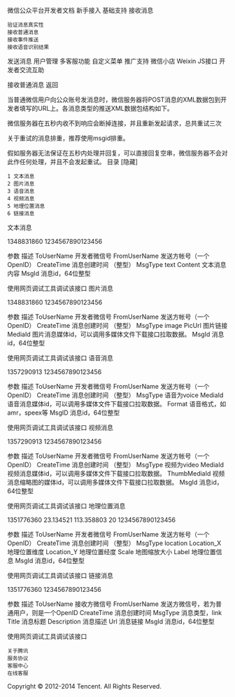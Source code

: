 
微信公众平台开发者文档
新手接入
基础支持
接收消息

    验证消息真实性
    接收普通消息
    接收事件推送
    接收语音识别结果

发送消息
用户管理
多客服功能
自定义菜单
推广支持
微信小店
Weixin JS接口
开发者交流互助

接收普通消息
返回

当普通微信用户向公众账号发消息时，微信服务器将POST消息的XML数据包到开发者填写的URL上。各消息类型的推送XML数据包结构如下。

微信服务器在五秒内收不到响应会断掉连接，并且重新发起请求，总共重试三次

关于重试的消息排重，推荐使用msgid排重。

假如服务器无法保证在五秒内处理并回复，可以直接回复空串，微信服务器不会对此作任何处理，并且不会发起重试。
目录
[隐藏]

    1 文本消息
    2 图片消息
    3 语音消息
    4 视频消息
    5 地理位置消息
    6 链接消息

文本消息

 <xml>
 <ToUserName><![CDATA[toUser]]></ToUserName>
 <FromUserName><![CDATA[fromUser]]></FromUserName> 
 <CreateTime>1348831860</CreateTime>
 <MsgType><![CDATA[text]]></MsgType>
 <Content><![CDATA[this is a test]]></Content>
 <MsgId>1234567890123456</MsgId>
 </xml>

参数 	描述
ToUserName 	开发者微信号
FromUserName 	发送方帐号（一个OpenID）
CreateTime 	消息创建时间 （整型）
MsgType 	text
Content 	文本消息内容
MsgId 	消息id，64位整型

使用网页调试工具调试该接口
图片消息

 <xml>
 <ToUserName><![CDATA[toUser]]></ToUserName>
 <FromUserName><![CDATA[fromUser]]></FromUserName>
 <CreateTime>1348831860</CreateTime>
 <MsgType><![CDATA[image]]></MsgType>
 <PicUrl><![CDATA[this is a url]]></PicUrl>
 <MediaId><![CDATA[media_id]]></MediaId>
 <MsgId>1234567890123456</MsgId>
 </xml>

参数 	描述
ToUserName 	开发者微信号
FromUserName 	发送方帐号（一个OpenID）
CreateTime 	消息创建时间 （整型）
MsgType 	image
PicUrl 	图片链接
MediaId 	图片消息媒体id，可以调用多媒体文件下载接口拉取数据。
MsgId 	消息id，64位整型

使用网页调试工具调试该接口
语音消息

<xml>
<ToUserName><![CDATA[toUser]]></ToUserName>
<FromUserName><![CDATA[fromUser]]></FromUserName>
<CreateTime>1357290913</CreateTime>
<MsgType><![CDATA[voice]]></MsgType>
<MediaId><![CDATA[media_id]]></MediaId>
<Format><![CDATA[Format]]></Format>
<MsgId>1234567890123456</MsgId>
</xml>

参数 	描述
ToUserName 	开发者微信号
FromUserName 	发送方帐号（一个OpenID）
CreateTime 	消息创建时间 （整型）
MsgType 	语音为voice
MediaId 	语音消息媒体id，可以调用多媒体文件下载接口拉取数据。
Format 	语音格式，如amr，speex等
MsgID 	消息id，64位整型

使用网页调试工具调试该接口
视频消息

<xml>
<ToUserName><![CDATA[toUser]]></ToUserName>
<FromUserName><![CDATA[fromUser]]></FromUserName>
<CreateTime>1357290913</CreateTime>
<MsgType><![CDATA[video]]></MsgType>
<MediaId><![CDATA[media_id]]></MediaId>
<ThumbMediaId><![CDATA[thumb_media_id]]></ThumbMediaId>
<MsgId>1234567890123456</MsgId>
</xml>

参数 	描述
ToUserName 	开发者微信号
FromUserName 	发送方帐号（一个OpenID）
CreateTime 	消息创建时间 （整型）
MsgType 	视频为video
MediaId 	视频消息媒体id，可以调用多媒体文件下载接口拉取数据。
ThumbMediaId 	视频消息缩略图的媒体id，可以调用多媒体文件下载接口拉取数据。
MsgId 	消息id，64位整型

使用网页调试工具调试该接口
地理位置消息

<xml>
<ToUserName><![CDATA[toUser]]></ToUserName>
<FromUserName><![CDATA[fromUser]]></FromUserName>
<CreateTime>1351776360</CreateTime>
<MsgType><![CDATA[location]]></MsgType>
<Location_X>23.134521</Location_X>
<Location_Y>113.358803</Location_Y>
<Scale>20</Scale>
<Label><![CDATA[位置信息]]></Label>
<MsgId>1234567890123456</MsgId>
</xml> 

参数 	描述
ToUserName 	开发者微信号
FromUserName 	发送方帐号（一个OpenID）
CreateTime 	消息创建时间 （整型）
MsgType 	location
Location_X 	地理位置维度
Location_Y 	地理位置经度
Scale 	地图缩放大小
Label 	地理位置信息
MsgId 	消息id，64位整型

使用网页调试工具调试该接口
链接消息

<xml>
<ToUserName><![CDATA[toUser]]></ToUserName>
<FromUserName><![CDATA[fromUser]]></FromUserName>
<CreateTime>1351776360</CreateTime>
<MsgType><![CDATA[link]]></MsgType>
<Title><![CDATA[公众平台官网链接]]></Title>
<Description><![CDATA[公众平台官网链接]]></Description>
<Url><![CDATA[url]]></Url>
<MsgId>1234567890123456</MsgId>
</xml> 

参数 	描述
ToUserName 	接收方微信号
FromUserName 	发送方微信号，若为普通用户，则是一个OpenID
CreateTime 	消息创建时间
MsgType 	消息类型，link
Title 	消息标题
Description 	消息描述
Url 	消息链接
MsgId 	消息id，64位整型

使用网页调试工具调试该接口

    关于腾讯
    服务协议
    客服中心
    在线客服

Copyright © 2012-2014 Tencent. All Rights Reserved.



